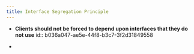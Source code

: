 ```yaml
---
title: Interface Segregation Principle
---
```


- __Clients should not be forced to depend upon interfaces that they do not use__
id:: b036a047-ae5e-44f8-b3c7-3f2d31849558

- 
